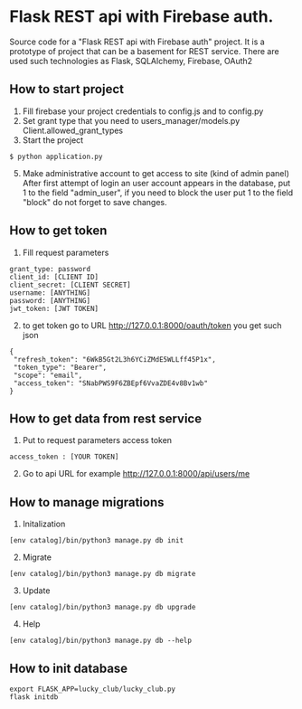 # Flask REST api with Firebase auth.
Source code for a "Flask REST api with Firebase auth" project.
It is a prototype of project that can be a basement for REST service.
There are used such technologies as Flask, SQLAlchemy, Firebase, OAuth2

## How to start project
1. Fill firebase your project credentials to config.js and to config.py
3. Set grant type that you need to  users_manager/models.py Client.allowed_grant_types
4. Start the project
```
$ python application.py
```
5. Make administrative account to get access to site (kind of admin panel)
 After first attempt of login an user account appears in the database, put 1 to the field "admin_user",
 if you need to block the user put 1 to the field "block" do not forget to save changes.

## How to get token

1. Fill request parameters
```
grant_type: password
client_id: [CLIENT ID]
client_secret: [CLIENT SECRET]
username: [ANYTHING]
password: [ANYTHING]
jwt_token: [JWT TOKEN]
```
2. to get token go to URL http://127.0.0.1:8000/oauth/token
you get such json
```
{
 "refresh_token": "6WkB5Gt2L3h6YCiZMdE5WLLff45P1x",
 "token_type": "Bearer",
 "scope": "email",
 "access_token": "SNabPWS9F6ZBEpf6VvaZDE4v8Bv1wb"
}
```


## How to get data from rest service

1. Put to request parameters access token
```
access_token : [YOUR TOKEN]
```
2. Go to api URL for example http://127.0.0.1:8000/api/users/me


## How to manage migrations

1. Initalization
```
[env catalog]/bin/python3 manage.py db init
```

2. Migrate
```
[env catalog]/bin/python3 manage.py db migrate
```

3. Update
```
[env catalog]/bin/python3 manage.py db upgrade
```

4. Help
```
[env catalog]/bin/python3 manage.py db --help
```

## How to init database
```
export FLASK_APP=lucky_club/lucky_club.py
flask initdb
```
